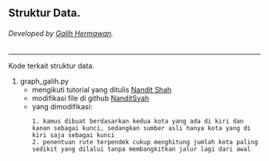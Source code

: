 ## Struktur Data.
###### Developed by [Galih Hermawan](https://galih.eu).
---

Kode terkait struktur data.

1. graph_galih.py
	- mengikuti tutorial yang ditulis [Nandit Shah](https://python.plainenglish.io/an-introduction-to-python-data-structures-hash-map-tree-graph-9cf96078731a)
	- modifikasi file di github [NanditSyah](https://github.com/NanditShah/PythonDataStructures)
	- yang dimodifikasi:
		```
		1. kamus dibuat berdasarkan kedua kota yang ada di kiri dan kanan sebagai kunci, sedangkan sumber asli hanya kota yang di kiri saja sebagai kunci
		2. penentuan rute terpendek cukup menghitung jumlah kota paling sedikit yang dilalui tanpa membangkitkan jalur lagi dari awal
		```
